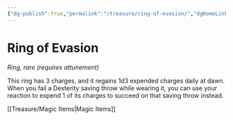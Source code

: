 ```yaml
---
{"dg-publish":true,"permalink":"/treasure/ring-of-evasion/","dgHomeLink":false,"dgPassFrontmatter":true}
---
```



# Ring of Evasion

*Ring, rare (requires attunement)*

This ring has 3 charges, and it regains 1d3 expended charges daily at dawn. When you fail a Dexterity saving throw while wearing it, you can use your reaction to expend 1 of its charges to succeed on that saving throw instead.


[[Treasure/Magic Items|Magic Items]]